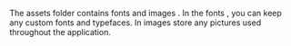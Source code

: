 The assets folder contains fonts and images . In the fonts , you can keep any custom fonts
and typefaces. In images store any pictures used throughout the application.
